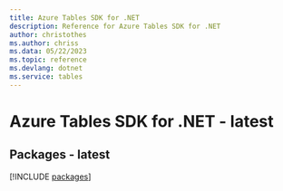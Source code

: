 ```yaml
---
title: Azure Tables SDK for .NET
description: Reference for Azure Tables SDK for .NET
author: christothes
ms.author: chriss
ms.data: 05/22/2023
ms.topic: reference
ms.devlang: dotnet
ms.service: tables
---
```

# Azure Tables SDK for .NET - latest
## Packages - latest
[!INCLUDE [packages](tables-index.md)]